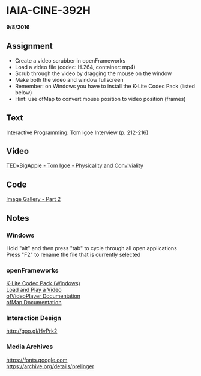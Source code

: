 # IAIA-CINE-392H
**9/8/2016**

## Assignment
* Create a video scrubber in openFrameworks  
* Load a video file (codec: H.264, container: mp4)  
* Scrub through the video by dragging the mouse on the window  
* Make both the video and window fullscreen  
* Remember: on Windows you have to install the K-Lite Codec Pack (listed below)  
* Hint: use ofMap to convert mouse position to video position (frames)  

## Text 
Interactive Programming: Tom Igoe Interview (p. 212-216)  

## Video
[TEDxBigApple - Tom Igoe - Physicality and Conviviality](https://www.youtube.com/watch?v=fi4mN-Oicos)  

## Code
[Image Gallery - Part 2](../c++/009_ImageGallery_Part2)  

## Notes

### Windows
Hold "alt" and then press "tab" to cycle through all open applications  
Press "F2" to rename the file that is currently selected  

### openFrameworks
[K-Lite Codec Pack (Windows)](https://www.codecguide.com/download_kl.htm)  
[Load and Play a Video](http://openframeworks.cc/learning/03_video/how_to_load_and_play_a_video/)  
[ofVideoPlayer Documentation](http://openframeworks.cc/documentation/video/ofVideoPlayer/)  
[ofMap Documentation](http://openframeworks.cc/documentation/math/ofMath/#show_ofMap)  

### Interaction Design
http://goo.gl/HvPrk2  

### Media Archives
https://fonts.google.com  
https://archive.org/details/prelinger  
